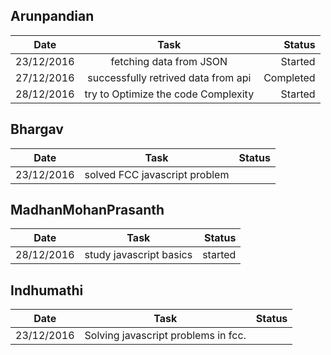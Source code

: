 ## Arunpandian

| Date        | Task           | Status  |
| ------------- |:-------------:| -----:|
| 23/12/2016      | fetching data from JSON | Started |
| 27/12/2016      | successfully retrived data from api      |   Completed |
| 28/12/2016      | try to Optimize the code Complexity     |   Started |


## Bhargav

| Date        | Task           | Status  |
| ------------- |:-------------:| -----:|
|  23/12/2016 |solved FCC javascript problem|        |

## MadhanMohanPrasanth

| Date        | Task           | Status  |
| ------------- |:-------------:| -----:|
|  28/12/2016 |study javascript basics|    started    |


## Indhumathi

| Date        | Task           | Status  |
| ------------- |:-------------:| -----:|
|23/12/2016|Solving javascript problems in fcc.||

